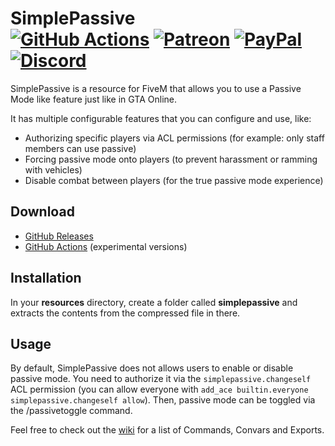 # SimplePassive<br>[![GitHub Actions][actions-img]][actions-url] [![Patreon][patreon-img]][patreon-url] [![PayPal][paypal-img]][paypal-url] [![Discord][discord-img]][discord-url]

SimplePassive is a resource for FiveM that allows you to use a Passive Mode like feature just like in GTA Online.

It has multiple configurable features that you can configure and use, like:

* Authorizing specific players via ACL permissions (for example: only staff members can use passive)
* Forcing passive mode onto players (to prevent harassment or ramming with vehicles)
* Disable combat between players (for the true passive mode experience)

## Download

* [GitHub Releases](https://github.com/justalemon/SimplePassive/releases)
* [GitHub Actions](https://github.com/justalemon/SimplePassive/actions) (experimental versions)

## Installation

In your **resources** directory, create a folder called **simplepassive** and extracts the contents from the compressed file in there.

## Usage

By default, SimplePassive does not allows users to enable or disable passive mode. You need to authorize it via the `simplepassive.changeself` ACL permission (you can allow everyone with `add_ace builtin.everyone simplepassive.changeself allow`). Then, passive mode can be toggled via the /passivetoggle command.

Feel free to check out the [wiki](https://github.com/justalemon/SimplePassive/wiki) for a list of Commands, Convars and Exports.

[actions-img]: https://img.shields.io/github/actions/workflow/status/justalemon/SimplePassive/main.yml?branch=master&label=actions
[actions-url]: https://github.com/justalemon/SimplePassive/actions
[patreon-img]: https://img.shields.io/badge/support-patreon-FF424D.svg
[patreon-url]: https://www.patreon.com/lemonchan
[paypal-img]: https://img.shields.io/badge/support-paypal-0079C1.svg
[paypal-url]: https://paypal.me/justalemon
[discord-img]: https://img.shields.io/badge/discord-join-7289DA.svg
[discord-url]: https://discord.gg/Cf6sspj
